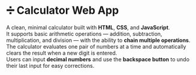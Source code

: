 # ➗ Calculator Web App

A clean, minimal calculator built with **HTML**, **CSS**, and **JavaScript**.  
It supports basic arithmetic operations — addition, subtraction, multiplication, and division — with the ability to **chain multiple operations**.  
The calculator evaluates one pair of numbers at a time and automatically clears the result when a new digit is entered.  
Users can input **decimal numbers** and use the **backspace button** to undo their last input for easy corrections.  

